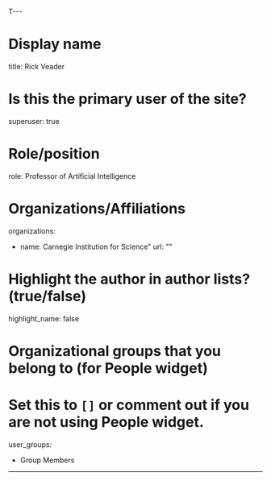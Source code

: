 T---
# Display name
title: Rick Veader

# Is this the primary user of the site?
superuser: true

# Role/position
role: Professor of Artificial Intelligence

# Organizations/Affiliations
organizations:
- name: Carnegie Institution for Science"
  url: ""



# Highlight the author in author lists? (true/false)
highlight_name: false

# Organizational groups that you belong to (for People widget)
#   Set this to `[]` or comment out if you are not using People widget.
user_groups:
- Group Members
---
